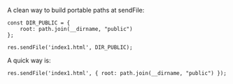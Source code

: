 A clean way to build portable paths at sendFile:
```
const DIR_PUBLIC = { 
    root: path.join(__dirname, "public") 
};

res.sendFile('index1.html', DIR_PUBLIC);
```

A quick way is:
```
res.sendFile('index1.html', { root: path.join(__dirname, "public") });
```